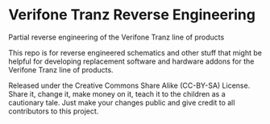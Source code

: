 # Verifone Tranz Reverse Engineering
Partial reverse engineering of the Verifone Tranz line of products

This repo is for reverse engineered schematics and other
stuff that might be helpful for developing replacement software
and hardware addons
for the Verifone Tranz line of products.

Released under the Creative Commons Share Alike (CC-BY-SA) License. Share it, change it, make money on it, teach it to the children as a cautionary tale. Just make your changes public and give credit to all contributors to this project.
